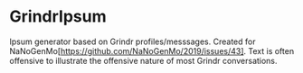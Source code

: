 # GrindrIpsum
 Ipsum generator based on Grindr profiles/messsages. Created for NaNoGenMo[https://github.com/NaNoGenMo/2019/issues/43].  Text is often offensive to illustrate the offensive nature of most Grindr conversations. 
